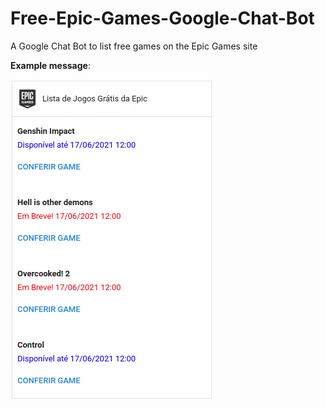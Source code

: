 # Free-Epic-Games-Google-Chat-Bot
A Google Chat Bot to list free games on the Epic Games site


**Example message**:

![all text](https://github.com/Gusstavo/Free-Epic-Games-Google-Chat-Bot/blob/main/bot_message_example.png)

